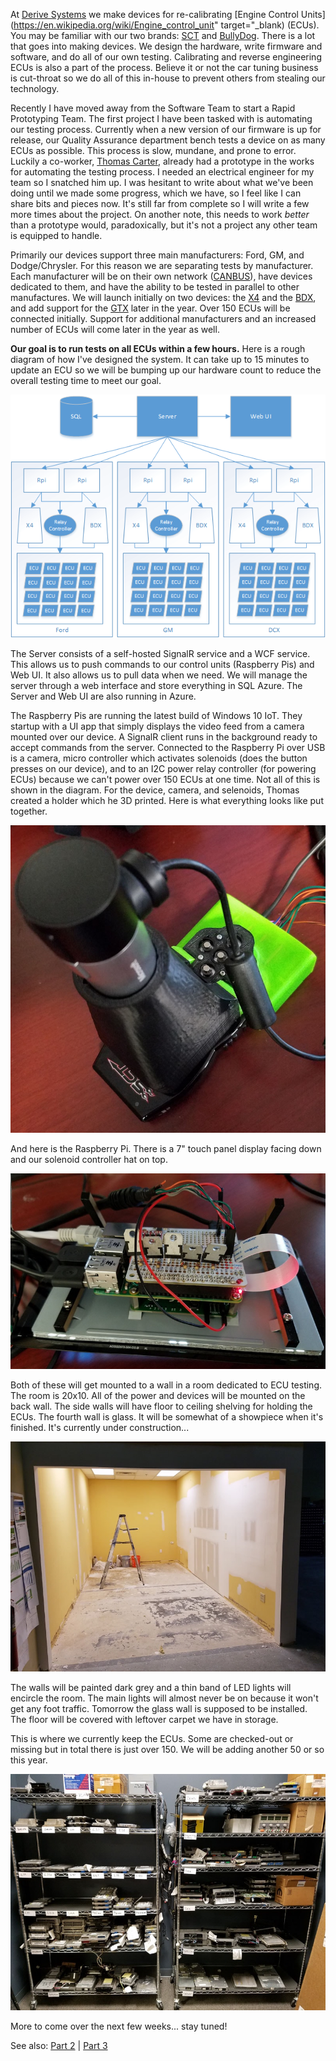 At [Derive Systems](https://derivesystems.com/) we make devices for re-calibrating [Engine Control Units](https://en.wikipedia.org/wiki/Engine_control_unit" target="_blank) (ECUs). You may be familiar with our two brands: [SCT](https://www.sctflash.com) and [BullyDog](https://www.bullydog.com). There is a lot that goes into making devices. We design the hardware, write firmware and software, and do all of our own testing. Calibrating and reverse engineering ECUs is also a part of the process. Believe it or not the car tuning business is cut-throat so we do all of this in-house to prevent others from stealing our technology.

Recently I have moved away from the Software Team to start a Rapid Prototyping Team. The first project I have been tasked with is automating our testing process. Currently when a new version of our firmware is up for release, our Quality Assurance department bench tests a device on as many ECUs as possible. This process is slow, mundane, and prone to error. Luckily a co-worker, [Thomas Carter](https://www.linkedin.com/in/maverickideas), already had a prototype in the works for automating the testing process. I needed an electrical engineer for my team so I snatched him up. I was hesitant to write about what we've been doing until we made some progress, which we have, so I feel like I can share bits and pieces now. It's still far from complete so I will write a few more times about the project. On another note, this needs to work *better* than a prototype would, paradoxically, but it's not a project any other team is equipped to handle.

Primarily our devices support three main manufacturers: Ford, GM, and Dodge/Chrysler. For this reason we are separating tests by manufacturer. Each manufacturer will be on their own network ([CANBUS](https://en.wikipedia.org/wiki/CAN_bus)), have devices dedicated to them, and have the ability to be tested in parallel to other manufactures. We will launch initially on two devices: the [X4](https://www.youtube.com/watch?v=5qe2pDUoIDA) and the [BDX](https://www.youtube.com/watch?v=WNNUWgMIuOU), and add support for the [GTX](https://www.youtube.com/watch?v=LHPYipPfKG0) later in the year. Over 150 ECUs will be connected initially. Support for additional manufacturers and an increased number of ECUs will come later in the year as well.

**Our goal is to run tests on all ECUs within a few hours.** Here is a rough diagram of how I've designed the system. It can take up to 15 minutes to update an ECU so we will be bumping up our hardware count to reduce the overall testing time to meet our goal.

![Automated ECU Design Diagram](/img/ecu/Automated-ECU-Design-Diagram.png)

The Server consists of a self-hosted SignalR service and a WCF service. This allows us to push commands to our control units (Raspberry Pis) and Web UI. It also allows us to pull data when we need. We will manage the server through a web interface and store everything in SQL Azure. The Server and Web UI are also running in Azure.

The Raspberry Pis are running the latest build of Windows 10 IoT. They startup with a UI app that simply displays the video feed from a camera mounted over our device. A SignalR client runs in the background ready to accept commands from the server. Connected to the Raspberry Pi over USB is a camera, micro controller which activates solenoids (does the button presses on our device), and to an I2C power relay controller (for powering ECUs) because we can't power over 150 ECUs at one time. Not all of this is shown in the diagram. For the device, camera, and selenoids, Thomas created a holder which he 3D printed. Here is what everything looks like put together.

![Device holder and solenoids](/img/ecu/Automated-ECU-Device-Holder.jpg)

And here is the Raspberry Pi. There is a 7" touch panel display facing down and our solenoid controller hat on top.

![Raspberry Pi controller](/img/ecu/Automated-ECU-Rpi.jpg)

Both of these will get mounted to a wall in a room dedicated to ECU testing. The room is 20x10. All of the power and devices will be mounted on the back wall. The side walls will have floor to ceiling shelving for holding the ECUs. The fourth wall is glass. It will be somewhat of a showpiece when it's finished. It's currently under construction...

![Room construction](/img/ecu/Automated-ECU-Room-Construction.jpg)

The walls will be painted dark grey and a thin band of LED lights will encircle the room. The main lights will almost never be on because it won't get any foot traffic. Tomorrow the glass wall is supposed to be installed. The floor will be covered with leftover carpet we have in storage.

This is where we currently keep the ECUs. Some are checked-out or missing but in total there is just over 150. We will be adding another 50 or so this year.

![Current storage closet](/img/ecu/Automated-ECU-Storage-Closet.jpg)

More to come over the next few weeks... stay tuned!

See also: [Part 2](/automated-ecu-testing-part-2) | [Part 3](/automated-ecu-testing-part-3/)
